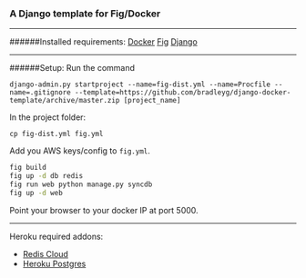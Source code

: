 ### A Django template for Fig/Docker

---
######Installed requirements:
[Docker](https://www.docker.io/)
[Fig](http://orchardup.github.io/fig/install.html)
[Django](https://www.djangoproject.com/)

---
######Setup:
Run the command
```shell
django-admin.py startproject --name=fig-dist.yml --name=Procfile --name=.gitignore --template=https://github.com/bradleyg/django-docker-template/archive/master.zip [project_name]
```

In the project folder:
```shell
cp fig-dist.yml fig.yml
```
Add you AWS keys/config to ```fig.yml```.

```bash
fig build
fig up -d db redis
fig run web python manage.py syncdb
fig up -d web
```

Point your browser to your docker IP at port 5000.

---
Heroku required addons:
- [Redis Cloud](https://addons.heroku.com/rediscloud)
- [Heroku Postgres](https://addons.heroku.com/heroku-postgresql)
